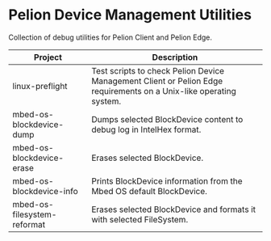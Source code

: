 # Pelion Device Management Utilities

Collection of debug utilities for Pelion Client and Pelion Edge.


| Project | Description |
| ------- | ----------- |
| linux-preflight | Test scripts to check Pelion Device Management Client or Pelion Edge requirements on a Unix-like operating system. |
| mbed-os-blockdevice-dump | Dumps selected BlockDevice content to debug log in IntelHex format. |
| mbed-os-blockdevice-erase | Erases selected BlockDevice. |
| mbed-os-blockdevice-info | Prints BlockDevice information from the Mbed OS default BlockDevice. |
| mbed-os-filesystem-reformat | Erases selected BlockDevice and formats it with selected FileSystem. |
